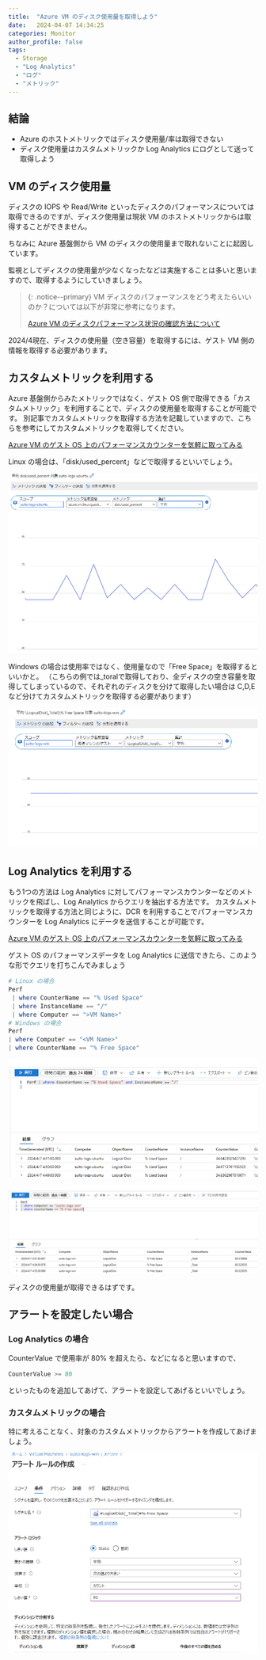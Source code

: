 ```yaml
---
title:  "Azure VM のディスク使用量を取得しよう"
date:   2024-04-07 14:34:25
categories: Monitor
author_profile: false
tags:
  - Storage
  - "Log Analytics"
  - "ログ"
  - "メトリック"
---
```


## 結論

* Azure のホストメトリックではディスク使用量/率は取得できない
* ディスク使用量はカスタムメトリックか Log Analytics にログとして送って取得しよう

## VM のディスク使用量

ディスクの IOPS や Read/Write といったディスクのパフォーマンスについては取得できるのですが、ディスク使用量は現状 VM のホストメトリックからは取得することができません。

ちなみに Azure 基盤側から VM のディスクの使用量まで取れないことに起因しています。

監視としてディスクの使用量が少なくなったなどは実施することは多いと思いますので、取得するようにしていきましょう。

> {: .notice--primary}
> VM ディスクのパフォーマンスをどう考えたらいいのか？については以下が非常に参考になります。
>
> [Azure VM のディスクパフォーマンス状況の確認方法について](https://jpaztech.github.io/blog/vm/disk-metrics/)

2024/4現在、ディスクの使用量（空き容量）を取得するには、ゲスト VM 側の情報を取得する必要があります。

## カスタムメトリックを利用する

Azure 基盤側からみたメトリックではなく、ゲスト OS 側で取得できる「カスタムメトリック」を利用することで、ディスクの使用量を取得することが可能です。
別記事でカスタムメトリックを取得する方法を記載していますので、こちらを参考にしてカスタムメトリックを取得してください。

[Azure VM のゲスト OS 上のパフォーマンスカウンターを気軽に取ってみる](/_posts/2024-03-19-ama-custom-meetric.md)

Linux の場合は、「disk/used_percent」などで取得するといいでしょう。

![Linux Free Disk Usage](/assets/article_images/2024-04-08-disk-usage-law/linux-custom-metric.png)

Windows の場合は使用率ではなく、使用量なので「Free Space」を取得するといいかと。
（こちらの例では_toralで取得しており、全ディスクの空き容量を取得してしまっているので、それぞれのディスクを分けて取得したい場合は C,D,E など分けてカスタムメトリックを取得する必要があります）

![Windows Free Space](/assets/article_images/2024-04-08-disk-usage-law/windows-custom-metric.png)

## Log Analytics を利用する

もう1つの方法は Log Analytics に対してパフォーマンスカウンターなどのメトリックを飛ばし、Log Analytics からクエリを抽出する方法です。
カスタムメトリックを取得する方法と同じように、DCR を利用することでパフォーマンスカウンターを Log Analytics にデータを送信することが可能です。

[Azure VM のゲスト OS 上のパフォーマンスカウンターを気軽に取ってみる](/_posts/2024-03-19-ama-custom-meetric.md)

ゲスト OS のパフォーマンスデータを Log Analytics に送信できたら、このような形でクエリを打ちこんでみましょう

```Powershell
# Linux の場合
Perf
 | where CounterName == "% Used Space"
 | where InstanceName == "/"
 | where Computer == ">VM Name>"
# Windows の場合
Perf
| where Computer == "<VM Name>"
| where CounterName == "% Free Space"
```

![Linux Disk Law](/assets/article_images/2024-04-08-disk-usage-law/linux-law.png)

![Windows Disk Law](/assets/article_images/2024-04-08-disk-usage-law/windows-law.png)

ディスクの使用量が取得できるはずです。

## アラートを設定したい場合

### Log Analytics の場合

CounterValue で使用率が 80% を超えたら、などになると思いますので、

```Powershell
CounterValue >= 80
```

といったものを追加してあげて、アラートを設定してあげるといいでしょう。

### カスタムメトリックの場合

特に考えることなく、対象のカスタムメトリックからアラートを作成してあげましょう。

![Metric Alert](/assets/article_images/2024-04-08-disk-usage-law/metric-alert.png)